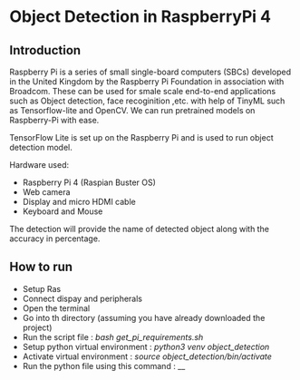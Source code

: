 # Object Detection in RaspberryPi 4
## Introduction
Raspberry Pi is a series of small single-board computers (SBCs) developed in the United Kingdom by the Raspberry Pi Foundation in association with Broadcom. These can be used for smale scale end-to-end applications such as Object detection, face recoginition ,etc. with help of TinyML such as Tensorflow-lite and OpenCV. We can run pretrained models on Raspberry-Pi with ease.

TensorFlow Lite is set up on the Raspberry Pi and is used to run object detection model.

Hardware used:
- Raspberry Pi 4 (Raspian Buster OS)
- Web camera
- Display and micro HDMI cable
- Keyboard and Mouse

The detection will provide the name of detected object along with the accuracy in percentage.

## How to run
- Setup Ras
- Connect dispay and peripherals
- Open the terminal
- Go into th directory (assuming you have already downloaded the project)
- Run the script file : _bash get_pi_requirements.sh_
- Setup python virtual environment : _python3 venv object_detection_
- Activate virtual environment : _source object_detection/bin/activate_
- Run the python file using this command : __
